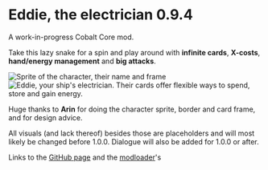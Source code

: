 # Eddie, the electrician 0.9.4
A work-in-progress Cobalt Core mod.

Take this lazy snake for a spin and play around with **infinite cards**, **X-costs**, **hand/energy management** and **big attacks**.

![Sprite of the character, their name and frame](https://github.com/TheJazMaster/Eddie/assets/47794482/243962cf-0edb-44ab-92b6-f296f8b6f26c)
![Eddie, your ship's electrician. Their cards offer flexible ways to spend, store and gain energy.](https://github.com/TheJazMaster/Eddie/assets/47794482/2fdf9b3b-0b41-45a4-b185-62262c3e6b0e)

Huge thanks to **Arin** for doing the character sprite, border and card frame, and for design advice.

All visuals (and lack thereof) besides those are placeholders and will most likely be changed before 1.0.0. Dialogue will also be added for 1.0.0 or after.

Links to the [GitHub page](https://github.com/TheJazMaster/Eddie) and the [modloader](https://github.com/Ewanderer/CobaltCoreModLoader)'s
